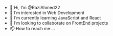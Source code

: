 - 👋 Hi, I’m @RaziAhmed22
- 👀 I’m interested in Web Development
- 🌱 I’m currently learning JavaScript and React
- 💞️ I’m looking to collaborate on FrontEnd projects
- 📫 How to reach me ...

<!---
RaziAhmed22/RaziAhmed22 is a ✨ special ✨ repository because its `README.md` (this file) appears on your GitHub profile.
You can click the Preview link to take a look at your changes.
--->
